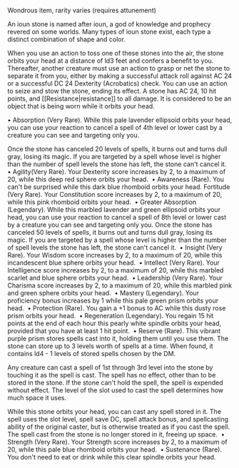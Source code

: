 Wondrous item, rarity varies (requires attunement) 

An ioun stone is named after ioun, a god of knowledge and prophecy revered on some worlds. Many types of ioun stone exist, each type a distinct combination of shape and color. 

When you use an action to toss one of these stones into the air, the stone orbits your head at a distance of ld3 feet and confers a benefit to you. Thereafter, another creature must use an action to grasp or net the stone to separate it from you, either by making a successful attack roll against AC 24 or a successful DC 24 Dexterity (Acrobatics) check. You can use an action to seize and stow the stone, ending its effect. A stone has AC 24, 10 hit points, and [[Resistance|resistance]] to all damage. It is considered to be an object that is being worn while it orbits your head. 

• Absorption (Very Rare). While this pale lavender ellipsoid orbits your head, you can use your reaction to cancel a spell of 4th level or lower cast by a creature you can see and targeting only you.

Once the stone has canceled 20 levels of spells, it burns out and turns dull gray, losing its magic. If you are targeted by a spell whose level is higher than the number of spell levels the stone has left, the stone can't cancel it. 
• Agility(Very Rare). Your Dexterity score increases by 2, to a maximum of 20, while this deep red sphere orbits your head. 
• Awareness (Rare). You can't be surprised while this dark blue rhomboid orbits your head. Fortitude (Very Rare). Your Constitution score increases by 2, to a maximum of 20, while this pink rhomboid orbits your head. 
• Greater Absorption (Legendary). While this marbled lavender and green ellipsoid orbits your head, you can use your reaction to cancel a spell of 8th level or lower cast by a creature you can see and targeting only you. Once the stone has canceled 50 levels of spells, it burns out and turns dull gray, losing its magic. If you are targeted by a spell whose level is higher than the number of spell levels the stone has left, the stone can't cancel it. 
• Insight (Very Rare). Your Wisdom score increases by 2, to a maximum of 20, while this incandescent blue sphere orbits your head. 
• Intellect (Very Rare). Your Intelligence score increases by 2, to a maximum of 20, while this marbled scarlet and blue sphere orbits your head. 
• Leadership (Very Rare). Your Charisma score increases by 2, to a maximum of 20, while this marbled pink and green sphere orbits your head. 
• Mastery (Legendary). Your proficiency bonus increases by 1 while this pale green prism orbits your head. 
• Protection (Rare). You gain a +1 bonus to AC while this dusty rose prism orbits your head. 
• Regeneration (Legendary). You regain 15 hit points at the end of each hour this pearly white spindle orbits your head, provided that you have at least 1 hit point. 
• Reserve (Rare). This vibrant purple prism stores spells cast into it, holding them until you use them. The stone can store up to 3 levels worth of spells at a time. When found, it contains ld4 - 1 levels of stored spells chosen by the DM.

Any creature can cast a spell of 1st through 3rd level into the stone by touching it as the spell is cast. The spell has no effect, other than to be stored in the stone. If the stone can't hold the spell, the spell is expended without effect. The level of the slot used to cast the spell determines how much space it uses.

While this stone orbits your head, you can cast any spell stored in it. The spell uses the slot level, spell save DC, spell attack bonus, and spellcasting ability of the original caster, but is otherwise treated as if you cast the spell. The spell cast from the stone is no longer stored in it, freeing up space. 
• Strength (Very Rare). Your Strength score increases by 2, to a maximum of 20, while this pale blue rhomboid orbits your head. 
• Sustenance (Rare). You don't need to eat or drink while this clear spindle orbits your head.